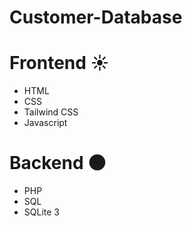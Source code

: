 # Customer-Database

# Frontend ☀️
<ul>
  <li>HTML</li>
  <li>CSS</li>
  <li>Tailwind CSS</li>
  <li>Javascript</li>
</ul>

# Backend 🌑
<ul>
  <li>PHP</li>
  <li>SQL</li>
  <li>SQLite 3</li>
</ul>
